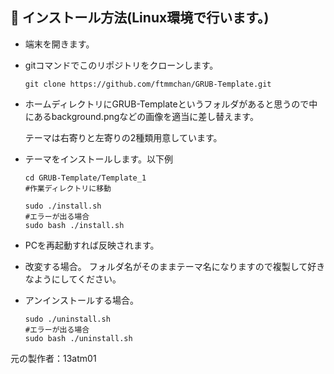 
##

## :wrench: インストール方法(Linux環境で行います。)

- 端末を開きます。

- gitコマンドでこのリポジトリをクローンします。

    ```
    git clone https://github.com/ftmmchan/GRUB-Template.git
    ```

- ホームディレクトリにGRUB-Templateというフォルダがあると思うので中にあるbackground.pngなどの画像を適当に差し替えます。
    
   テーマは右寄りと左寄りの2種類用意しています。 
    
 - テーマをインストールします。以下例

    ```
    cd GRUB-Template/Template_1
    #作業ディレクトリに移動
    ```
    ```
    sudo ./install.sh                
    #エラーが出る場合 
    sudo bash ./install.sh
    ```

- PCを再起動すれば反映されます。
 - 改変する場合。
   フォルダ名がそのままテーマ名になりますので複製して好きなようにしてください。

 - アンインストールする場合。

    ```
    sudo ./uninstall.sh                
    #エラーが出る場合 
    sudo bash ./uninstall.sh
    ```

元の製作者：13atm01

